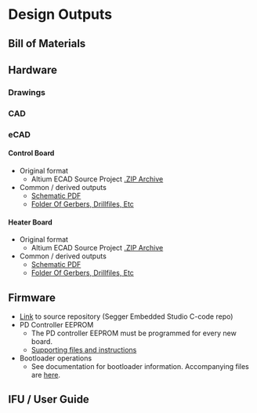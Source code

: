 # Design Outputs

## Bill of Materials

## Hardware

### Drawings

### CAD

### eCAD
#### Control Board
* Original format
    * Altium ECAD Source Project [.ZIP Archive](../../files/electronics/ECAD/gamma/altium/GHL%20NAATOS%20Sample%20Prep%20Main%20Board%20RevC%20ODIC.zip)
* Common / derived outputs
    * [Schematic PDF](../../files/electronics/ECAD/gamma/derived/PDF/GHL%20NAATOS%20Sample%20Prep%20Main%20Board%20SCHEMATICS.PDF)
    * [Folder Of Gerbers, Drillfiles, Etc](../../files/electronics/ECAD/gamma/derived/)

#### Heater Board
* Original format
    * Altium ECAD Source Project [.ZIP Archive](../../files/electronics/ECAD/heater_beta/altium/GHL%20NAATOS%20Sample%20Prep%20Heater%20Board%20RevB%20ODIC.zip)
* Common / derived outputs
    * [Schematic PDF](../../files/electronics/ECAD/heater_beta/derived/PDF/Schematic%20Prints.PDF)
    * [Folder Of Gerbers, Drillfiles, Etc](../../files/electronics/ECAD/heater_beta/derived)

## Firmware
* [Link](https://github.com/Global-Health-Labs/NAATOS-V1-Modules-FW) to source repository (Segger Embedded Studio C-code repo)
* PD Controller EEPROM
    * The PD controller EEPROM must be programmed for every new board.
    * [Supporting files and instructions](../../files/electronics/PD_controller_programming/)
* Bootloader operations
    * See documentation for bootloader information. Accompanying files are [here](../../files/electronics/Programming_Firmware_With_Bootloader/).



## IFU / User Guide
